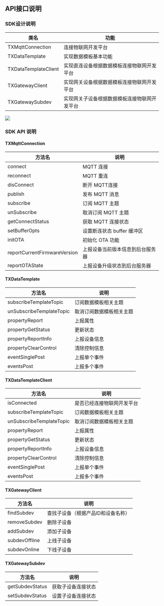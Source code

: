 ## API接口说明 ##

### SDK设计说明

| 类名                 | 功能                                         |
| -------------------- | -------------------------------------------- |
| TXMqttConnection     | 连接物联网开发平台                           |
| TXDataTemplate       | 实现数据模板基本功能                         |
| TXDataTemplateClient | 实现直连设备根据数据模板连接物联网开发平台   |
| TXGatewayClient      | 实现网关设备根据数据模板连接物联网开发平台   |
| TXGatewaySubdev      | 实现网关子设备根据数据模板连接物联网开发平台 |

![](https://main.qcloudimg.com/raw/ea345acb67bd0f9ef20a7336704bd070.jpg)

### SDK API 说明

#### TXMqttConnection

| 方法名                        | 说明                                |
| ---------------------------- | -----------------------------------|
| connect                      |  MQTT 连接                          |
| reconnect                    |  MQTT 重连                          |
| disConnect                   |  断开 MQTT连接                       |
| publish                      |  发布 MQTT 消息                      |
| subscribe                    |  订阅 MQTT 主题                      |
| unSubscribe                  |  取消订阅 MQTT 主题                   |
| getConnectStatus             |  获取 MQTT 连接状态                   |
| setBufferOpts                |  设置断连状态 buffer 缓冲区              |
| initOTA                      |  初始化 OTA 功能                        |
| reportCurrentFirmwareVersion |  上报设备当前版本信息到后台服务器        |
| reportOTAState               |  上报设备升级状态到后台服务器            |

#### TXDataTemplate

| 方法名                   | 说明                     |
| ------------------------ | ------------------------ |
| subscribeTemplateTopic   | 订阅数据模板相关主题     |
| unSubscribeTemplateTopic | 取消订阅数据模板相关主题 |
| propertyReport           | 上报属性                 |
| propertyGetStatus        | 更新状态                 |
| propertyReportInfo       | 上报设备信息             |
| propertyClearControl     | 清除控制信息             |
| eventSinglePost          | 上报单个事件             |
| eventsPost               | 上报多个事件             |

#### TXDataTemplateClient

| 方法名                   | 说明                       |
| ------------------------ | -------------------------- |
| isConnected              | 是否已经连接物联网开发平台 |
| subscribeTemplateTopic   | 订阅数据模板相关主题       |
| unSubscribeTemplateTopic | 取消订阅数据模板相关主题   |
| propertyReport           | 上报属性                   |
| propertyGetStatus        | 更新状态                   |
| propertyReportInfo       | 上报设备信息               |
| propertyClearControl     | 清除控制信息               |
| eventSinglePost          | 上报单个事件               |
| eventsPost               | 上报多个事件               |

#### TXGatewayClient

| 方法名        | 说明                               |
| ------------- | ---------------------------------- |
| findSubdev    | 查找子设备（根据产品ID和设备名称） |
| removeSubdev  | 删除子设备                         |
| addSubdev     | 添加子设备                         |
| subdevOffline | 上线子设备                         |
| subdevOnline  | 下线子设备                         |

#### TXGatewaySubdev

| 方法名          | 说明               |
| --------------- | ------------------ |
| getSubdevStatus | 获取子设备连接状态 |
| setSubdevStatus | 设置子设备连接状态 |
